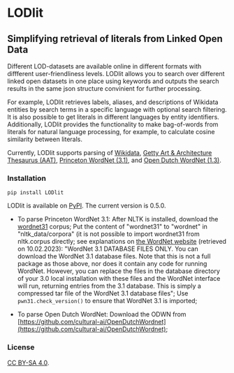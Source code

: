 # LODlit
## Simplifying retrieval of literals from Linked Open Data

Different LOD-datasets are available online in different formats with diffferent user-friendliness levels.
LODlit allows you to search over different linked open datasets in one place using keywords and outputs the search results in the same json structure convinient for further processing.

For example, LODlit retrieves labels, aliases, and descriptions of Wikidata entities by search terms in a specific language with optional search filtering. It is also possible to get literals in different languages by entity identifiers.
Additionally, LODlit provides the functionality to make bag-of-words from literals for natural language processing, for example, to calculate cosine similarity between literals.

Currently, LODlit supports parsing of [Wikidata](https://www.wikidata.org/wiki/Wikidata:Main_Page), [Getty Art & Architecture Thesaurus (AAT)](https://www.getty.edu/research/tools/vocabularies/aat/), [Princeton WordNet (3.1)](https://wordnet.princeton.edu/), and [Open Dutch WordNet (1.3)](https://github.com/cultural-ai/OpenDutchWordnet).

### Installation

```pip install LODlit```

LODlit is available on [PyPI](https://pypi.org/project/LODlit/). The current version is 0.5.0.

* To parse Princeton WordNet 3.1: After NLTK is installed, download the [wordnet31](https://github.com/nltk/nltk_data/blob/gh-pages/packages/corpora/wordnet31.zip) corpus; Put the content of "wordnet31" to "wordnet" in "nltk_data/corpora" (it is not possible to import wordnet31 from nltk.corpus directly; see explanations on [the WordNet website](https://wordnet.princeton.edu/download/current-version) (retrieved on 10.02.2023): "WordNet 3.1 DATABASE FILES ONLY. You can download the WordNet 3.1 database files. Note that this is not a full package as those above, nor does it contain any code for running WordNet. However, you can replace the files in the database directory of your 3.0 local installation with these files and the WordNet interface will run, returning entries from the 3.1 database. This is simply a compressed tar file of the WordNet 3.1 database files"; Use `pwn31.check_version()` to ensure that WordNet 3.1 is imported;

* To parse Open Dutch WordNet: Download the ODWN from [https://github.com/cultural-ai/OpenDutchWordnet](https://github.com/cultural-ai/OpenDutchWordnet);

### License

[CC BY-SA 4.0](https://creativecommons.org/licenses/by-sa/4.0/).
